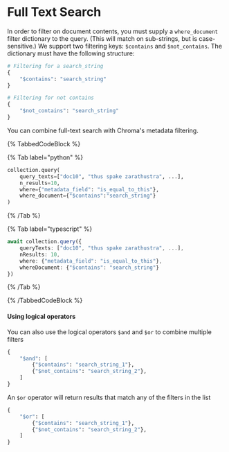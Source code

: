 # Full Text Search

In order to filter on document contents, you must supply a `where_document` filter dictionary to the query. (This will match on sub-strings, but is case-sensitive.) We support two filtering keys: `$contains` and `$not_contains`. The dictionary must have the following structure:

```python
# Filtering for a search_string
{
    "$contains": "search_string"
}

# Filtering for not contains
{
    "$not_contains": "search_string"
}
```

You can combine full-text search with Chroma's metadata filtering.

{% TabbedCodeBlock %}

{% Tab label="python" %}

```python
collection.query(
    query_texts=["doc10", "thus spake zarathustra", ...],
    n_results=10,
    where={"metadata_field": "is_equal_to_this"},
    where_document={"$contains":"search_string"}
)
```

{% /Tab %}

{% Tab label="typescript" %}

```typescript
await collection.query({
    queryTexts: ["doc10", "thus spake zarathustra", ...],
    nResults: 10,
    where: {"metadata_field": "is_equal_to_this"},
    whereDocument: {"$contains": "search_string"}
})
```

{% /Tab %}

{% /TabbedCodeBlock %}

#### Using logical operators

You can also use the logical operators `$and` and `$or` to combine multiple filters

```python
{
    "$and": [
        {"$contains": "search_string_1"},
        {"$not_contains": "search_string_2"},
    ]
}
```

An `$or` operator will return results that match any of the filters in the list

```python
{
    "$or": [
        {"$contains": "search_string_1"},
        {"$not_contains": "search_string_2"},
    ]
}
```
